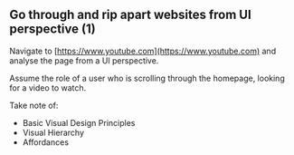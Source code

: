 ## Go through and rip apart websites from UI perspective (1)

Navigate to [https://www.youtube.com](https://www.youtube.com) and analyse the page from a UI perspective.

Assume the role of a user who is scrolling through the homepage, looking for a video to watch.

Take note of:
- Basic Visual Design Principles
- Visual Hierarchy
- Affordances
 
